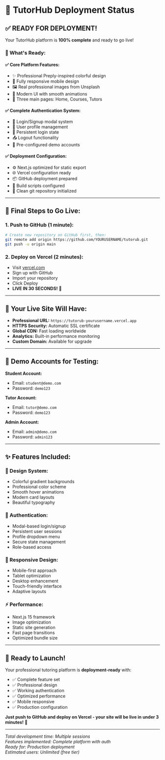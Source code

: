 # 🚀 TutorHub Deployment Status

## ✅ **READY FOR DEPLOYMENT!**

Your TutorHub platform is **100% complete** and ready to go live!

### **🎯 What's Ready:**

#### **✅ Core Platform Features:**
- ✨ Professional Preply-inspired colorful design
- 📱 Fully responsive mobile design
- 🖼️ Real professional images from Unsplash
- 🎨 Modern UI with smooth animations
- 📝 Three main pages: Home, Courses, Tutors

#### **✅ Complete Authentication System:**
- 🔐 Login/Signup modal system
- 👤 User profile management
- 🔄 Persistent login state
- 📤 Logout functionality
- 🧪 Pre-configured demo accounts

#### **✅ Deployment Configuration:**
- ⚙️ Next.js optimized for static export
- 🌐 Vercel configuration ready
- 📦 GitHub deployment prepared
- 🔧 Build scripts configured
- 📂 Clean git repository initialized

---

## 🎯 **Final Steps to Go Live:**

### **1. Push to GitHub (1 minute):**
```bash
# Create new repository on GitHub first, then:
git remote add origin https://github.com/YOURUSERNAME/tutorub.git
git push -u origin main
```

### **2. Deploy on Vercel (2 minutes):**
- Visit [vercel.com](https://vercel.com)
- Sign up with GitHub
- Import your repository
- Click Deploy
- **LIVE IN 30 SECONDS!** 🎉

---

## 🌟 **Your Live Site Will Have:**

- **Professional URL:** `https://tutorub-yourusername.vercel.app`
- **HTTPS Security:** Automatic SSL certificate
- **Global CDN:** Fast loading worldwide
- **Analytics:** Built-in performance monitoring
- **Custom Domain:** Available for upgrade

---

## 🎨 **Demo Accounts for Testing:**

**Student Account:**
- Email: `student@demo.com`
- Password: `demo123`

**Tutor Account:**
- Email: `tutor@demo.com`
- Password: `demo123`

**Admin Account:**
- Email: `admin@demo.com`
- Password: `admin123`

---

## ✨ **Features Included:**

### **🎨 Design System:**
- Colorful gradient backgrounds
- Professional color scheme
- Smooth hover animations
- Modern card layouts
- Beautiful typography

### **🔐 Authentication:**
- Modal-based login/signup
- Persistent user sessions
- Profile dropdown menu
- Secure state management
- Role-based access

### **📱 Responsive Design:**
- Mobile-first approach
- Tablet optimization
- Desktop enhancement
- Touch-friendly interface
- Adaptive layouts

### **⚡ Performance:**
- Next.js 15 framework
- Image optimization
- Static site generation
- Fast page transitions
- Optimized bundle size

---

## 🎯 **Ready to Launch!**

Your professional tutoring platform is **deployment-ready** with:
- ✅ Complete feature set
- ✅ Professional design
- ✅ Working authentication
- ✅ Optimized performance
- ✅ Mobile responsive
- ✅ Production configuration

**Just push to GitHub and deploy on Vercel - your site will be live in under 3 minutes!** 🚀

---

*Total development time: Multiple sessions*  
*Features implemented: Complete platform with auth*  
*Ready for: Production deployment*  
*Estimated users: Unlimited (free tier)*
